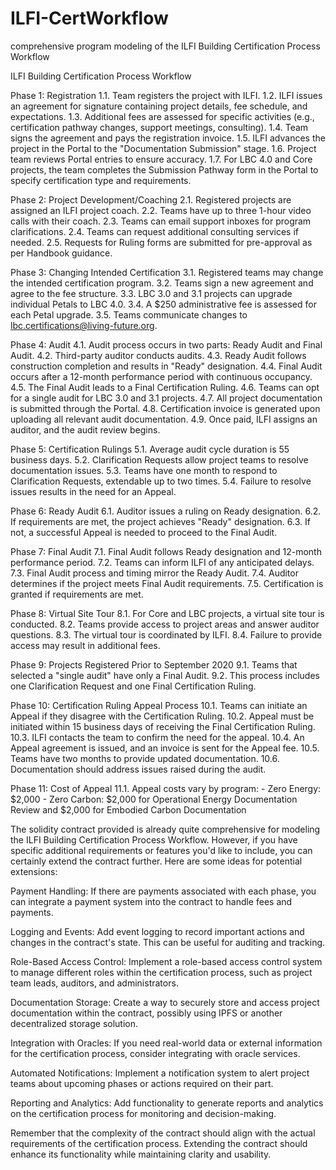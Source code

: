 # ILFI-CertWorkflow
comprehensive program modeling of the ILFI Building Certification Process Workflow


ILFI Building Certification Process Workflow

Phase 1: Registration
1.1. Team registers the project with ILFI.
1.2. ILFI issues an agreement for signature containing project details, fee schedule, and expectations.
1.3. Additional fees are assessed for specific activities (e.g., certification pathway changes, support meetings, consulting).
1.4. Team signs the agreement and pays the registration invoice.
1.5. ILFI advances the project in the Portal to the "Documentation Submission" stage.
1.6. Project team reviews Portal entries to ensure accuracy.
1.7. For LBC 4.0 and Core projects, the team completes the Submission Pathway form in the Portal to specify certification type and requirements.

Phase 2: Project Development/Coaching
2.1. Registered projects are assigned an ILFI project coach.
2.2. Teams have up to three 1-hour video calls with their coach.
2.3. Teams can email support inboxes for program clarifications.
2.4. Teams can request additional consulting services if needed.
2.5. Requests for Ruling forms are submitted for pre-approval as per Handbook guidance.

Phase 3: Changing Intended Certification
3.1. Registered teams may change the intended certification program.
3.2. Teams sign a new agreement and agree to the fee structure.
3.3. LBC 3.0 and 3.1 projects can upgrade individual Petals to LBC 4.0.
3.4. A $250 administrative fee is assessed for each Petal upgrade.
3.5. Teams communicate changes to lbc.certifications@living-future.org.

Phase 4: Audit
4.1. Audit process occurs in two parts: Ready Audit and Final Audit.
4.2. Third-party auditor conducts audits.
4.3. Ready Audit follows construction completion and results in "Ready" designation.
4.4. Final Audit occurs after a 12-month performance period with continuous occupancy.
4.5. The Final Audit leads to a Final Certification Ruling.
4.6. Teams can opt for a single audit for LBC 3.0 and 3.1 projects.
4.7. All project documentation is submitted through the Portal.
4.8. Certification invoice is generated upon uploading all relevant audit documentation.
4.9. Once paid, ILFI assigns an auditor, and the audit review begins.

Phase 5: Certification Rulings
5.1. Average audit cycle duration is 55 business days.
5.2. Clarification Requests allow project teams to resolve documentation issues.
5.3. Teams have one month to respond to Clarification Requests, extendable up to two times.
5.4. Failure to resolve issues results in the need for an Appeal.

Phase 6: Ready Audit
6.1. Auditor issues a ruling on Ready designation.
6.2. If requirements are met, the project achieves "Ready" designation.
6.3. If not, a successful Appeal is needed to proceed to the Final Audit.

Phase 7: Final Audit
7.1. Final Audit follows Ready designation and 12-month performance period.
7.2. Teams can inform ILFI of any anticipated delays.
7.3. Final Audit process and timing mirror the Ready Audit.
7.4. Auditor determines if the project meets Final Audit requirements.
7.5. Certification is granted if requirements are met.

Phase 8: Virtual Site Tour
8.1. For Core and LBC projects, a virtual site tour is conducted.
8.2. Teams provide access to project areas and answer auditor questions.
8.3. The virtual tour is coordinated by ILFI.
8.4. Failure to provide access may result in additional fees.

Phase 9: Projects Registered Prior to September 2020
9.1. Teams that selected a "single audit" have only a Final Audit.
9.2. This process includes one Clarification Request and one Final Certification Ruling.

Phase 10: Certification Ruling Appeal Process
10.1. Teams can initiate an Appeal if they disagree with the Certification Ruling.
10.2. Appeal must be initiated within 15 business days of receiving the Final Certification Ruling.
10.3. ILFI contacts the team to confirm the need for the appeal.
10.4. An Appeal agreement is issued, and an invoice is sent for the Appeal fee.
10.5. Teams have two months to provide updated documentation.
10.6. Documentation should address issues raised during the audit.

Phase 11: Cost of Appeal
11.1. Appeal costs vary by program:
      - Zero Energy: $2,000
      - Zero Carbon: $2,000 for Operational Energy Documentation Review and $2,000 for Embodied Carbon Documentation



The solidity contract provided is already quite comprehensive for modeling the ILFI Building Certification Process Workflow. However, if you have specific additional requirements or features you'd like to include, you can certainly extend the contract further. Here are some ideas for potential extensions:

Payment Handling: If there are payments associated with each phase, you can integrate a payment system into the contract to handle fees and payments.

Logging and Events: Add event logging to record important actions and changes in the contract's state. This can be useful for auditing and tracking.

Role-Based Access Control: Implement a role-based access control system to manage different roles within the certification process, such as project team leads, auditors, and administrators.

Documentation Storage: Create a way to securely store and access project documentation within the contract, possibly using IPFS or another decentralized storage solution.

Integration with Oracles: If you need real-world data or external information for the certification process, consider integrating with oracle services.

Automated Notifications: Implement a notification system to alert project teams about upcoming phases or actions required on their part.

Reporting and Analytics: Add functionality to generate reports and analytics on the certification process for monitoring and decision-making.

Remember that the complexity of the contract should align with the actual requirements of the certification process. Extending the contract should enhance its functionality while maintaining clarity and usability.
